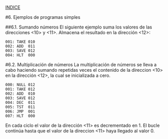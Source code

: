 
[INDICE](./README.md)

#6. Ejemplos de programas simples

##6.1. Sumando números
El siguiente ejemplo suma los valores de las direcciones <10> y <11>. Almacena
el resultado en la dirección <12>:
```
001: TAKE 010
002: ADD  011
003: SAVE 012
004: HLT  000
```

#6.2. Multiplicación de números
La multiplicación de números se lleva a cabo haciendo sumando repetidas veces el contenido
de la direccion <10> en la dirección <12>, la cual se inicializada a cero.
```
000: NULL 012
001: TAKE 012
002: ADD  010
003: SAVE 012
004: DEC  011
005: TST  011
006: JMP  001
007: HLT  000
```

En cada ciclo el valor de la dirección <11> es decrementado en 1. El bucle continúa hasta que el valor
de la direccion <11> haya llegado al valor 0.


